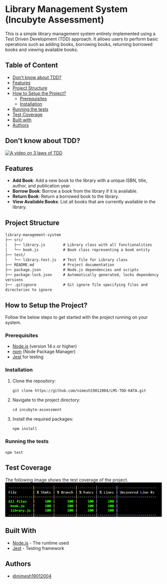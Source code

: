 
# Library Management System (Incubyte Assessment)
This is a simple library management system entirely implemented using a Test Driven Development (TDD) approach. It allows users to perform basic operations such as adding books, borrowing books, returning borrowed books and viewing available books.


## Table of Content


- [Don't know about TDD?](#dont-know-about-tdd)
- [Features](#features)
- [Project Structure](#project-structure)
- [How to Setup the Project?](#how-to-setup-the-project)
  - [Prerequisites](#prerequisites)
  - [Installation](#installation)
- [Running the tests](#running-the-tests)
- [Test Coverage](#test-coverage)
- [Built with](#built-with)
- [Authors](#authors)


## Don't know about TDD?

[![A video on 3 laws of TDD](https://img.youtube.com/vi/qkblc5WRn-U/0.jpg)](https://www.youtube.com/watch?v=qkblc5WRn-U)

## Features

- **Add Book**: Add a new book to the library with a unique ISBN, title, author, and publication year.
- **Borrow Book**: Borrow a book from the library if it is available.
- **Return Book**: Return a borrowed book to the library.
- **View Available Books**: List all books that are currently available in the library.

## Project Structure
```
library-management-system
├── src/
│   ├── library.js        # Library class with all functionalities
│   └── book.js           # Book class representing a book entity
├── test/
│   └── library.test.js   # Test file for Library class
├── README.md             # Project documentation
├── package.json          # Node.js dependencies and scripts
├── package-lock.json     # Automatically generated, locks dependency versions
├── .gitignore            # Git ignore file specifying files and directories to ignore
```


## How to Setup the Project?

Follow the below steps to get started with the project running on your system. 

### Prerequisites
- [Node.js](https://nodejs.org/) (version 14.x or higher)
- [npm](https://www.npmjs.com/) (Node Package Manager)
- [Jest](https://jestjs.io/) for testing 

### Installation

1. Clone the repository:

   ```
   git clone https://github.com/nimesh19012004/LMS-TDD-KATA.git
   ```

2. Navigate to the project directory:

   ```
   cd incubyte-assessment
   ```

3. Install the required packages:
   ```
   npm install
   ```

### Running the tests
   ``
   npm test
   ``

## Test Coverage

The following image shows the test coverage of the project. 
![test_coverage](https://github.com/nimesh19012004/LMS-TDD-KATA/blob/main/Test-Coverage.png?raw=true)

## Built With

- [Node.js](https://nodejs.org/) - The runtime used
- [Jest](https://jestjs.io/) - Testing framework

## Authors

- [@nimesh19012004](https://github.com/nimesh19012004)